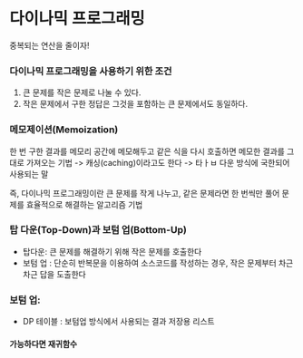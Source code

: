# 다이나믹 프로그래밍
중복되는 연산을 줄이자!

### 다이나믹 프로그래밍을 사용하기 위한 조건
1. 큰 문제를 작은 문제로 나눌 수 있다.
2. 작은 문제에서 구한 정답은 그것을 포함하는 큰 문제에서도 동일하다.

### 메모제이션(Memoization)
한 번 구한 결과를 메모리 공간에 메모해두고 같은 식을 다시 호출하면 메모한 결과를 그대로 가져오는 기법
-> 캐싱(caching)이라고도 한다
-> 타ㅏㅂ 다운 방식에 국한되어 사용되는 말

즉, 다이나믹 프로그래밍이란 큰 문제를 작게 나누고, 같은 문제라면 한 번씩만 풀어 문제를 효율적으로 해결하는 알고리즘 기법

### 탑 다운(Top-Down)과 보텀 업(Bottom-Up)
- 탑다운: 큰 문제를 해결하기 위해 작은 문제를 호출한다
- 보텀 업 : 단순히 반복문을 이용하여 소스코드를 작성하는 경우, 작은 문제부터 차근차근 답을 도출한다

### 보텀 업:
- DP 테이블 : 보텀업 방식에서 사용되는 결과 저장용 리스트

#### 가능하다면 재귀함수